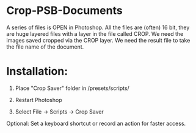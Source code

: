 # Crop-PSB-Documents
A series of files is OPEN in Photoshop.
All the files are (often) 16 bit, they are huge layered files with a layer in the file called CROP.
We need the images saved cropped via the CROP layer.
We need the result file to take the file name of the document.

# Installation:
 1. Place "Crop Saver" folder in <Photoshop Directory>/presets/scripts/

 2. Restart Photoshop

 3. Select File -> Scripts -> Crop Saver

 Optional: Set a keyboard shortcut or record an action for faster access.

